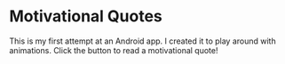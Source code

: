 Motivational Quotes
===================

This is my first attempt at an Android app. I created it to play around with animations. Click the button to read a motivational quote!